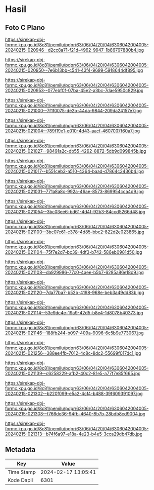 # Hasil

## Foto C Plano

https://sirekap-obj-formc.kpu.go.id/8c81/pemilu/pdpr/63/06/04/20/04/6306042004005-20240215-020946--d2cc8a71-f21d-4962-9947-1b86797880b4.jpg

https://sirekap-obj-formc.kpu.go.id/8c81/pemilu/pdpr/63/06/04/20/04/6306042004005-20240215-020950--7e6b13bb-c541-43f4-9699-5918644df895.jpg

https://sirekap-obj-formc.kpu.go.id/8c81/pemilu/pdpr/63/06/04/20/04/6306042004005-20240215-020953--077ebf0f-07ba-45e2-a3bc-7dae5950c829.jpg

https://sirekap-obj-formc.kpu.go.id/8c81/pemilu/pdpr/63/06/04/20/04/6306042004005-20240215-021000--7f1f0075-de2b-44da-9844-209da24157e7.jpg

https://sirekap-obj-formc.kpu.go.id/8c81/pemilu/pdpr/63/06/04/20/04/6306042004005-20240215-021004--789f19e1-e010-4d43-aacf-4607007f60a7.jpg

https://sirekap-obj-formc.kpu.go.id/8c81/pemilu/pdpr/63/06/04/20/04/6306042004005-20240215-021027--98491a2c-db55-4292-8872-5db9d099845b.jpg

https://sirekap-obj-formc.kpu.go.id/8c81/pemilu/pdpr/63/06/04/20/04/6306042004005-20240215-021017--b551ceb3-a510-4364-baad-d7864c3436b4.jpg

https://sirekap-obj-formc.kpu.go.id/8c81/pemilu/pdpr/63/06/04/20/04/6306042004005-20240215-021031--771a8a8c-992a-46ae-8573-869954cca4d9.jpg

https://sirekap-obj-formc.kpu.go.id/8c81/pemilu/pdpr/63/06/04/20/04/6306042004005-20240215-021054--3bc03ee6-bd61-4d4f-92b3-84ccd5266d48.jpg

https://sirekap-obj-formc.kpu.go.id/8c81/pemilu/pdpr/63/06/04/20/04/6306042004005-20240215-021100--3bc07c61-c378-4d85-bbc2-822d2e023865.jpg

https://sirekap-obj-formc.kpu.go.id/8c81/pemilu/pdpr/63/06/04/20/04/6306042004005-20240215-021104--75f7e2d7-bc39-4df3-b742-586eb0981d50.jpg

https://sirekap-obj-formc.kpu.go.id/8c81/pemilu/pdpr/63/06/04/20/04/6306042004005-20240215-021108--da929986-77c0-4aee-b5b7-6285a86e18d9.jpg

https://sirekap-obj-formc.kpu.go.id/8c81/pemilu/pdpr/63/06/04/20/04/6306042004005-20240215-021120--7da77ba7-b52b-4198-968e-beb3a49dd83b.jpg

https://sirekap-obj-formc.kpu.go.id/8c81/pemilu/pdpr/63/06/04/20/04/6306042004005-20240215-021114--53e9dc4e-19a9-42d5-b8e4-1d8078b40373.jpg

https://sirekap-obj-formc.kpu.go.id/8c81/pemilu/pdpr/63/06/04/20/04/6306042004005-20240215-021146--188fb244-b097-409a-9096-6c5b9e773067.jpg

https://sirekap-obj-formc.kpu.go.id/8c81/pemilu/pdpr/63/06/04/20/04/6306042004005-20240215-021256--388ee4fb-7012-4c8c-8dc2-55699f017dc1.jpg

https://sirekap-obj-formc.kpu.go.id/8c81/pemilu/pdpr/63/06/04/20/04/6306042004005-20240215-021139--c6258229-afb2-40c2-81e5-a77f7e85f665.jpg

https://sirekap-obj-formc.kpu.go.id/8c81/pemilu/pdpr/63/06/04/20/04/6306042004005-20240215-021302--b220f099-e5a2-4cf4-b488-39f609391097.jpg

https://sirekap-obj-formc.kpu.go.id/8c81/pemilu/pdpr/63/06/04/20/04/6306042004005-20240215-021308--f766de36-94fb-4640-8b7b-28bdb8cd9004.jpg

https://sirekap-obj-formc.kpu.go.id/8c81/pemilu/pdpr/63/06/04/20/04/6306042004005-20240215-021313--b74f6a97-e18a-4e23-b4e5-3cca29db47db.jpg


## Metadata

| Key        | Value               |
| ---------- | ------------------- |
| Time Stamp | 2024-02-17 13:05:41 |
| Kode Dapil | 6301                |



